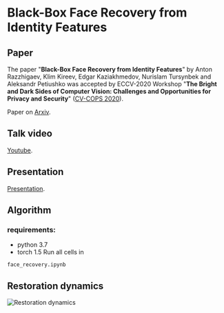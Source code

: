 # Black-Box Face Recovery from Identity Features

## Paper
The paper "**Black-Box Face Recovery from Identity Features**" by Anton Razzhigaev, Klim Kireev, Edgar Kaziakhmedov, Nurislam Tursynbek and Aleksandr Petiushko was accepted by ECCV-2020 Workshop  "**The Bright and Dark Sides of Computer Vision: Challenges and Opportunities for Privacy and Security**" ([CV-COPS 2020](https://cvcops20.cispa.saarland/)).

Paper on [Arxiv](https://arxiv.org/abs/2007.13635).

## Talk video
[Youtube](https://www.youtube.com/watch?v=sOrTcqRTw2A).

## Presentation
[Presentation](https://github.com/papermsucode/2020bboxrestoration/blob/master/ECCV2020_CVCOPS_BBoxRestoration.pdf).

## Algorithm
### requirements:
* python 3.7
* torch 1.5
Run all cells in 
```
face_recovery.ipynb
```

## Restoration dynamics
![Restoration dynamics](https://github.com/papermsucode/2020bboxrestoration/blob/master/restoration_dynamics.gif)
